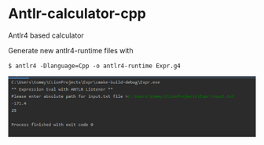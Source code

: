 # Antlr-calculator-cpp
Antlr4 based calculator

Generate new antlr4-runtime files with
```
$ antlr4 -Dlanguage=Cpp -o antlr4-runtime Expr.g4
```
<img src="./SampleRun.png" width=800px/>
